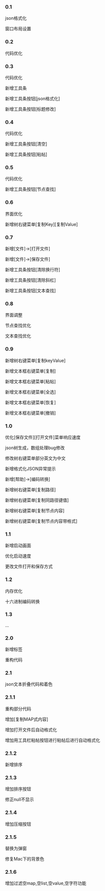 ### 0.1

json格式化

窗口布局设置

### 0.2

代码优化

### 0.3

代码优化

新增工具条

新增工具条按钮[json格式化]

新增工具条按钮[标题修改]

### 0.4

代码优化

新增工具条按钮[清空]

新增工具条按钮[粘帖]

### 0.5

代码优化

新增工具条按钮[节点查找]

### 0.6

界面优化

新增树右键菜单[复制Key][复制Value]

### 0.7

新增[文件]->[打开文件]

新增[文件]->[保存文件]

新增工具条按钮[清除换行符]

新增工具条按钮[清除斜杠]

新增工具条按钮[文本查找]

### 0.8

界面调整

节点查找优化

文本查找优化

### 0.9

新增树右键菜单[复制keyValue]

新增文本框右键菜单[复制]

新增文本框右键菜单[粘帖]

新增文本框右键菜单[全选]

新增文本框右键菜单[恢复]

新增文本框右键菜单[撤销]

### 1.0

优化[保存文件][打开文件]菜单响应速度

json树生成，数组处理bug修改

修改树右键菜单部分英文为中文

新增格式化JSON异常提示

新增[帮助]->[编码转换]

新增树右键菜单[复制路径]

新增树右键菜单[复制同路径键值]

新增树右键菜单[复制节点内容]

新增树右键菜单[复制节点内容带格式]

### 1.1

新增启动画面

优化启动速度

更改文件打开和保存方式

### 1.2

内存优化

十六进制编码转换

### 1.3

...

### 2.0

新增标签

重构代码

### 2.1

json文本折叠代码和着色

### 2.1.1

重构部分代码

增加[复制MAP式内容]

增加打开文件后自动格式化

增加用工具栏粘帖按钮进行粘帖后进行自动格式化

### 2.1.2

新增排序

### 2.1.3

增加排序按钮

修正null不显示

### 2.1.4

增加压缩按钮

### 2.1.5

替换为弹窗

修复Mac下的背景色

### 2.1.6

增加过滤空map,空list,空value,空字符功能